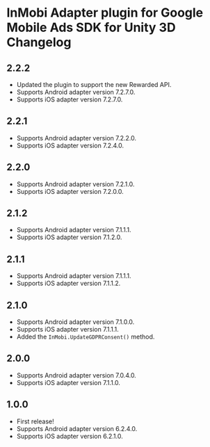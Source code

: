# InMobi Adapter plugin for Google Mobile Ads SDK for Unity 3D Changelog

## 2.2.2
- Updated the plugin to support the new Rewarded API.
- Supports Android adapter version 7.2.7.0.
- Supports iOS adapter version 7.2.7.0.

## 2.2.1
- Supports Android adapter version 7.2.2.0.
- Supports iOS adapter version 7.2.4.0.

## 2.2.0
- Supports Android adapter version 7.2.1.0.
- Supports iOS adapter version 7.2.0.0.

## 2.1.2
- Supports Android adapter version 7.1.1.1.
- Supports iOS adapter version 7.1.2.0.

## 2.1.1
- Supports Android adapter version 7.1.1.1.
- Supports iOS adapter version 7.1.1.2.

## 2.1.0
- Supports Android adapter version 7.1.0.0.
- Supports iOS adapter version 7.1.1.1.
- Added the `InMobi.UpdateGDPRConsent()` method.

## 2.0.0
- Supports Android adapter version 7.0.4.0.
- Supports iOS adapter version 7.1.1.0.

## 1.0.0
- First release!
- Supports Android adapter version 6.2.4.0.
- Supports iOS adapter version 6.2.1.0.
